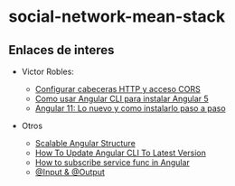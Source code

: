 # social-network-mean-stack

## Enlaces de interes

- Victor Robles:

  - [Configurar cabeceras HTTP y acceso CORS](https://victorroblesweb.es/2017/11/09/configurar-cabeceras-acceso-cors-en-nodejs/)
  - [Como usar Angular CLI para instalar Angular 5](https://victorroblesweb.es/2017/11/02/usar-angular-cli-para-instalar-angular-5/)
  - [Angular 11: Lo nuevo y como instalarlo paso a paso](https://victorroblesweb.es/2020/12/07/angular-11-lo-nuevo-y-como-instalarlo-paso-a-paso/)

- Otros
  - [Scalable Angular Structure](https://blog.adnanhalilovic.com/2022/07/18/scalable-angular-structure/)
  - [How To Update Angular CLI To Latest Version](https://www.angularjswiki.com/angular/update-angular-cli-version-ng-update-to-latest-6-7-versions/)
  - [How to subscribe service func in Angular](https://stackblitz.com/edit/angular-4izpx5?file=src%2Fapp%2Fsecond%2Fsecond.component.ts)
  - [@Input & @Output](https://angular.io/guide/inputs-outputs)

